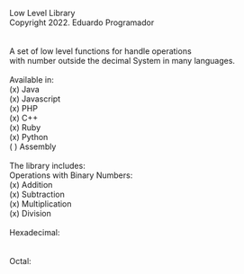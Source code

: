 Low Level Library<br>
Copyright 2022. Eduardo Programador<br>
<br><br>
A set of low level functions for handle operations <br>
with number outside the decimal System in many languages.<br>
<br>
Available in:<br>
	(x) Java<br>
	(x) Javascript<br>
	(x) PHP<br>
	(x) C++<br>
	(x) Ruby<br>
	(x) Python<br>
	( ) Assembly<br>
<br>
The library includes:<br>
	Operations with Binary Numbers:<br>
		(x) Addition<br>
		(x) Subtraction<br>
		(x) Multiplication<br>
		(x) Division<br>
<br>
	Hexadecimal:<br>
		 <br>
<br>
	Octal:<br>
		<br>




	



